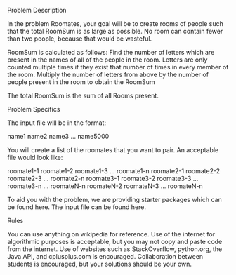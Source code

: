 Problem Description

In the problem Roomates, your goal will be to create rooms of people such that the total RoomSum is as large as possible. No room can contain fewer than two people, because that would be wasteful.

RoomSum is calculated as follows:
Find the number of letters which are present in the names of all of the people in the room. Letters are only counted multiple times if they exist that number of times in every member of the room.
Multiply the number of letters from above by the number of people present in the room to obtain the RoomSum

The total RoomSum is the sum of all Rooms present.

Problem Specifics

The input file will be in the format:

name1
name2
name3
...
name5000

You will create a list of the roomates that you want to pair. An acceptable file would look like:

roomate1-1 roomate1-2 roomate1-3 ... roomate1-n
roomate2-1 roomate2-2 roomate2-3 ... roomate2-n
roomate3-1 roomate3-2 roomate3-3 ... roomate3-n
...
roomateN-n roomateN-2 roomateN-3 ... roomateN-n

To aid you with the problem, we are providing starter packages which can be found here. The input file can be found here.

Rules

You can use anything on wikipedia for reference. Use of the internet for algorithmic purposes is acceptable, but you may not copy and paste code from the internet. Use of websites such as StackOverflow, python.org, the Java API, and cplusplus.com is encouraged. Collaboration between students is encouraged, but your solutions should be your own.
